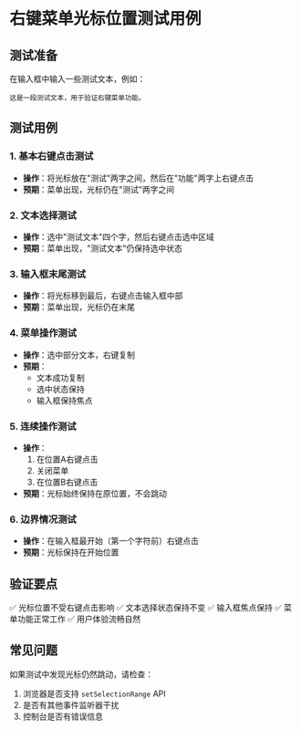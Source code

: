 # 右键菜单光标位置测试用例

## 测试准备

在输入框中输入一些测试文本，例如：
```
这是一段测试文本，用于验证右键菜单功能。
```

## 测试用例

### 1. 基本右键点击测试
- **操作**：将光标放在"测试"两字之间，然后在"功能"两字上右键点击
- **预期**：菜单出现，光标仍在"测试"两字之间

### 2. 文本选择测试
- **操作**：选中"测试文本"四个字，然后右键点击选中区域
- **预期**：菜单出现，"测试文本"仍保持选中状态

### 3. 输入框末尾测试
- **操作**：将光标移到最后，右键点击输入框中部
- **预期**：菜单出现，光标仍在末尾

### 4. 菜单操作测试
- **操作**：选中部分文本，右键复制
- **预期**：
  - 文本成功复制
  - 选中状态保持
  - 输入框保持焦点

### 5. 连续操作测试
- **操作**：
  1. 在位置A右键点击
  2. 关闭菜单
  3. 在位置B右键点击
- **预期**：光标始终保持在原位置，不会跳动

### 6. 边界情况测试
- **操作**：在输入框最开始（第一个字符前）右键点击
- **预期**：光标保持在开始位置

## 验证要点

✅ 光标位置不受右键点击影响
✅ 文本选择状态保持不变
✅ 输入框焦点保持
✅ 菜单功能正常工作
✅ 用户体验流畅自然

## 常见问题

如果测试中发现光标仍然跳动，请检查：
1. 浏览器是否支持 `setSelectionRange` API
2. 是否有其他事件监听器干扰
3. 控制台是否有错误信息
